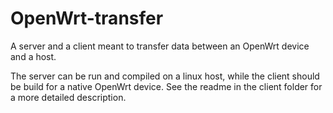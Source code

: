 OpenWrt-transfer
================

A server and a client meant to transfer data between an OpenWrt device 
and a host.

The server can be run and compiled on a linux host, while the client 
should be build for a native OpenWrt device. See the readme in the client
folder for a more detailed description.